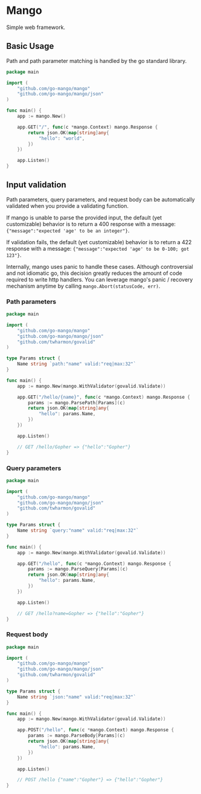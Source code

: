 # Mango
Simple web framework.


## Basic Usage
Path and path parameter matching is handled by the go standard library.

```go
package main

import (
	"github.com/go-mango/mango"
	"github.com/go-mango/mango/json"
)

func main() {
	app := mango.New()

	app.GET("/", func(c *mango.Context) mango.Response {
		return json.OK(map[string]any{
			"hello": "world",
		})
	})

	app.Listen()
}
```

## Input validation
Path parameters, query parameters, and request body can be automatically validated when you provide a validating function.

If mango is unable to parse the provided input, the default (yet customizable) behavior is to return a 400 response with a message: `{"message":"expected 'age' to be an integer"}`.

If validation fails, the default (yet customizable) behavior is to return a 422 response with a message: `{"message":"expected 'age' to be 0-100; got 123"}`.

Internally, mango uses panic to handle these cases. Although controversial and not idiomatic go, this decision greatly reduces the amount of code required to write http handlers. You can leverage mango's panic / recovery mechanism anytime by calling `mango.Abort(statusCode, err)`.

### Path parameters
```go
package main

import (
	"github.com/go-mango/mango"
	"github.com/go-mango/mango/json"
	"github.com/twharmon/govalid"
)

type Params struct {
    Name string `path:"name" valid:"req|max:32"`
}

func main() {
    app := mango.New(mango.WithValidator(govalid.Validate))

	app.GET("/hello/{name}", func(c *mango.Context) mango.Response {
        params := mango.ParsePath[Params](c)
		return json.OK(map[string]any{
			"hello": params.Name,
		})
	})

	app.Listen()

    // GET /hello/Gopher => {"hello":"Gopher"}
}
```

### Query parameters
```go
package main

import (
	"github.com/go-mango/mango"
	"github.com/go-mango/mango/json"
	"github.com/twharmon/govalid"
)

type Params struct {
    Name string `query:"name" valid:"req|max:32"`
}

func main() {
    app := mango.New(mango.WithValidator(govalid.Validate))

	app.GET("/hello", func(c *mango.Context) mango.Response {
        params := mango.ParseQuery[Params](c)
		return json.OK(map[string]any{
			"hello": params.Name,
		})
	})

	app.Listen()

    // GET /hello?name=Gopher => {"hello":"Gopher"}
}
```

### Request body
```go
package main

import (
	"github.com/go-mango/mango"
	"github.com/go-mango/mango/json"
	"github.com/twharmon/govalid"
)

type Params struct {
    Name string `json:"name" valid:"req|max:32"`
}

func main() {
    app := mango.New(mango.WithValidator(govalid.Validate))

	app.POST("/hello", func(c *mango.Context) mango.Response {
        params := mango.ParseBody[Params](c)
		return json.OK(map[string]any{
			"hello": params.Name,
		})
	})

	app.Listen()

    // POST /hello {"name":"Gopher"} => {"hello":"Gopher"}
}
```

